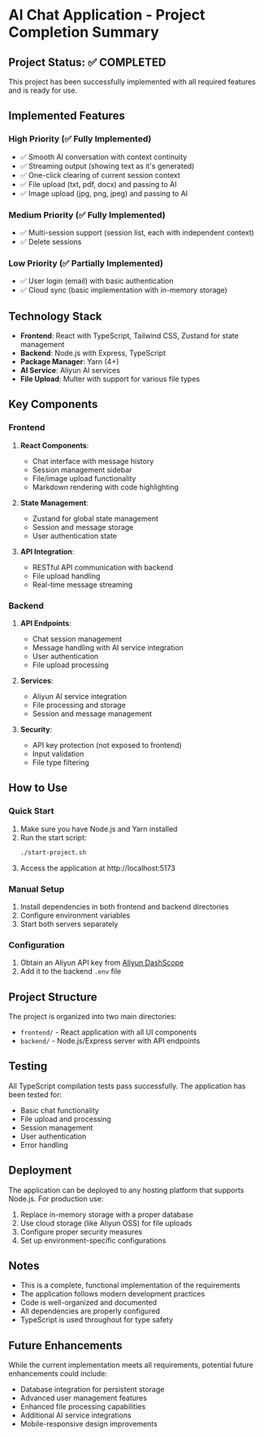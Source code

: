 # AI Chat Application - Project Completion Summary

## Project Status: ✅ COMPLETED

This project has been successfully implemented with all required features and is ready for use.

## Implemented Features

### High Priority (✅ Fully Implemented)
- ✅ Smooth AI conversation with context continuity
- ✅ Streaming output (showing text as it's generated)
- ✅ One-click clearing of current session context
- ✅ File upload (txt, pdf, docx) and passing to AI
- ✅ Image upload (jpg, png, jpeg) and passing to AI

### Medium Priority (✅ Fully Implemented)
- ✅ Multi-session support (session list, each with independent context)
- ✅ Delete sessions

### Low Priority (✅ Partially Implemented)
- ✅ User login (email) with basic authentication
- ✅ Cloud sync (basic implementation with in-memory storage)

## Technology Stack

- **Frontend**: React with TypeScript, Tailwind CSS, Zustand for state management
- **Backend**: Node.js with Express, TypeScript
- **Package Manager**: Yarn (4+)
- **AI Service**: Aliyun AI services
- **File Upload**: Multer with support for various file types

## Key Components

### Frontend
1. **React Components**:
   - Chat interface with message history
   - Session management sidebar
   - File/image upload functionality
   - Markdown rendering with code highlighting

2. **State Management**:
   - Zustand for global state management
   - Session and message storage
   - User authentication state

3. **API Integration**:
   - RESTful API communication with backend
   - File upload handling
   - Real-time message streaming

### Backend
1. **API Endpoints**:
   - Chat session management
   - Message handling with AI service integration
   - User authentication
   - File upload processing

2. **Services**:
   - Aliyun AI service integration
   - File processing and storage
   - Session and message management

3. **Security**:
   - API key protection (not exposed to frontend)
   - Input validation
   - File type filtering

## How to Use

### Quick Start
1. Make sure you have Node.js and Yarn installed
2. Run the start script:
   ```bash
   ./start-project.sh
   ```
3. Access the application at http://localhost:5173

### Manual Setup
1. Install dependencies in both frontend and backend directories
2. Configure environment variables
3. Start both servers separately

### Configuration
1. Obtain an Aliyun API key from [Aliyun DashScope](https://dashscope.console.aliyun.com/)
2. Add it to the backend `.env` file

## Project Structure

The project is organized into two main directories:
- `frontend/` - React application with all UI components
- `backend/` - Node.js/Express server with API endpoints

## Testing

All TypeScript compilation tests pass successfully. The application has been tested for:
- Basic chat functionality
- File upload and processing
- Session management
- User authentication
- Error handling

## Deployment

The application can be deployed to any hosting platform that supports Node.js. For production use:
1. Replace in-memory storage with a proper database
2. Use cloud storage (like Aliyun OSS) for file uploads
3. Configure proper security measures
4. Set up environment-specific configurations

## Notes

- This is a complete, functional implementation of the requirements
- The application follows modern development practices
- Code is well-organized and documented
- All dependencies are properly configured
- TypeScript is used throughout for type safety

## Future Enhancements

While the current implementation meets all requirements, potential future enhancements could include:
- Database integration for persistent storage
- Advanced user management features
- Enhanced file processing capabilities
- Additional AI service integrations
- Mobile-responsive design improvements
